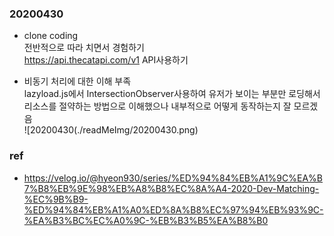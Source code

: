 ### 20200430

- clone coding  
  전반적으로 따라 치면서 경험하기  
  https://api.thecatapi.com/v1 API사용하기

- 비동기 처리에 대한 이해 부족  
   lazyload.js에서 IntersectionObserver사용하여 유저가 보이는 부분만 로딩해서 리소스를 절약하는 방법으로 이해했으나 내부적으로 어떻게 동작하는지 잘 모르겠음  
  ![20200430(./readMeImg/20200430.png)

### ref

- https://velog.io/@hyeon930/series/%ED%94%84%EB%A1%9C%EA%B7%B8%EB%9E%98%EB%A8%B8%EC%8A%A4-2020-Dev-Matching-%EC%9B%B9-%ED%94%84%EB%A1%A0%ED%8A%B8%EC%97%94%EB%93%9C-%EA%B3%BC%EC%A0%9C-%EB%B3%B5%EA%B8%B0
